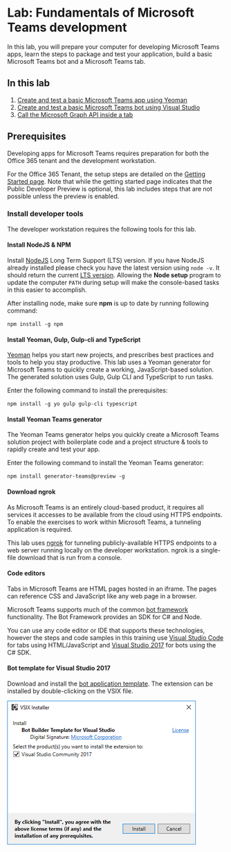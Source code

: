 # Lab: Fundamentals of Microsoft Teams development

In this lab, you will prepare your computer for developing Microsoft Teams apps, learn the steps to package and test your application, build a basic Microsoft Teams bot and a Microsoft Teams tab.

## In this lab

1. [Create and test a basic Microsoft Teams app using Yeoman](#exercise1)
1. [Create and test a basic Microsoft Teams bot using Visual Studio](#exercise2)
1. [Call the Microsoft Graph API inside a tab](#exercise3)

## Prerequisites

Developing apps for Microsoft Teams requires preparation for both the Office 365 tenant and the development workstation.

For the Office 365 Tenant, the setup steps are detailed on the [Getting Started page](https://msdn.microsoft.com/en-us/microsoft-teams/setup). Note that while the getting started page indicates that the Public Developer Preview is optional, this lab includes steps that are not possible unless the preview is enabled.

### Install developer tools

The developer workstation requires the following tools for this lab.

#### Install NodeJS & NPM

Install [NodeJS](https://nodejs.org/) Long Term Support (LTS) version. If you have NodeJS already installed please check you have the latest version using `node -v`. It should return the current [LTS version](https://nodejs.org/en/download/). Allowing the **Node setup** program to update the computer `PATH` during setup will make the console-based tasks in this easier to accomplish.

After installing node, make sure **npm** is up to date by running following command:

````shell
npm install -g npm
````

#### Install Yeoman, Gulp, Gulp-cli and TypeScript

[Yeoman](http://yeoman.io/) helps you start new projects, and prescribes best practices and tools to help you stay productive. This lab uses a Yeoman generator for Microsoft Teams to quickly create a working, JavaScript-based solution. The generated solution uses Gulp, Gulp CLI and TypeScript to run tasks.

Enter the following command to install the prerequisites:

````shell
npm install -g yo gulp gulp-cli typescript
````

#### Install Yeoman Teams generator

The Yeoman Teams generator helps you quickly create a Microsoft Teams solution project with boilerplate code and a project structure & tools to rapidly create and test your app.

Enter the following command to install the Yeoman Teams generator:

````shell
npm install generator-teams@preview -g
````

#### Download ngrok

As Microsoft Teams is an entirely cloud-based product, it requires all services it accesses to be available from the cloud using HTTPS endpoints. To enable the exercises to work within Microsoft Teams, a tunneling application is required.

This lab uses [ngrok](https://ngrok.com) for tunneling publicly-available HTTPS endpoints to a web server running locally on the developer workstation. ngrok is a single-file download that is run from a console.

#### Code editors

Tabs in Microsoft Teams are HTML pages hosted in an iframe. The pages can reference CSS and JavaScript like any web page in a browser.

Microsoft Teams supports much of the common [bot framework](https://dev.botframework.com/) functionality. The Bot Framework provides an SDK for C# and Node.

You can use any code editor or IDE that supports these technologies, however the steps and code samples in this training use [Visual Studio Code](https://code.visualstudio.com/) for tabs using HTML/JavaScript and [Visual Studio 2017](https://www.visualstudio.com/) for bots using the C# SDK.

#### Bot template for Visual Studio 2017

Download and install the [bot application template](https://marketplace.visualstudio.com/items?itemName=BotBuilder.BotBuilderV3). The extension can be installed by double-clicking on the VSIX file.

   ![Screenshot of templates directory highlighting bot application.](Images/BotTemplate.png)

